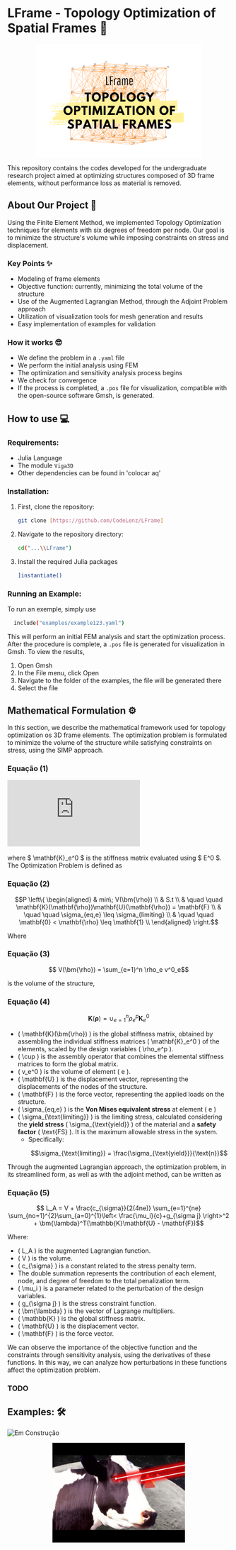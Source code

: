 # LFrame - Topology Optimization of Spatial Frames 📐

<p align="center">
<img src="./docs/spatttttttial.png">
</p>

This repository contains the codes developed for the undergraduate research project aimed at optimizing structures composed of 3D frame elements, without performance loss as material is removed.

## About Our Project :rocket:

Using the Finite Element Method, we implemented Topology Optimization techniques for elements with six degrees of freedom per node. Our goal is to minimize the structure's volume while imposing constraints on stress and displacement.

### Key Points :sparkles:

- Modeling of frame elements
- Objective function: currently, minimizing the total volume of the structure
- Use of the Augmented Lagrangian Method, through the Adjoint Problem approach
- Utilization of visualization tools for mesh generation and results
- Easy implementation of examples for validation

### How it works :sunglasses:

  - We define the problem in a `.yaml` file
  - We perform the initial analysis using FEM
  - The optimization and sensitivity analysis process begins
  - We check for convergence
  - If the process is completed, a `.pos` file for visualization, compatible with the open-source software Gmsh, is generated.

## How to use :computer:
### Requirements:
- Julia Language
- The module `Viga3D`
- Other dependencies can be found in 'colocar aq'

### Installation:
1. First, clone the repository:
    ```bash
   git clone [https://github.com/CodeLenz/LFrame]
2. Navigate to the repository directory:
   ```bash
   cd("...\\LFrame")
3. Install the required Julia packages
   ```bash
   ]instantiate()
   ```

### Running an Example:
To run an exemple, simply use
```bash
  include("examples/example123.yaml")
```

This will perform an initial FEM analysis and start the optimization process. After the procedure is complete, a `.pos` file is generated for visualization in Gmsh. To view the results,
1. Open Gmsh
2. In the File menu, click Open
3. Navigate to the folder of the examples, the file will be generated there
4. Select the file

## Mathematical Formulation ⚙️

In this section, we describe the mathematical framework used for topology optimization os 3D frame elements. The optimization problem is formulated to minimize the volume of the structure while satisfying constraints on stress, using the SIMP approach.

### Equação (1)
![Fórmula](https://latex.codecogs.com/png.latex?%5Cmathbf%7BK%7D_e%28%5Crho_e%29%20%3D%20%5Crho%5Ep_e%20%5Cmathbf%7BK%7D_e%5E0)

where $ \mathbf{K}_e^0 $ is the stiffness matrix evaluated using $ E^0 $.
The Optimization Problem is defined as

### Equação (2)
```math
P  \left\{
    \begin{aligned}
    & min\; V(\bm{\rho}) \\
    & S.t \\
    & \quad \quad \mathbf{K}(\mathbf{\rho})\mathbf{U}(\mathbf{\rho}) = \mathbf{F} \\
    & \quad \quad \sigma_{eq,e} \leq \sigma_{limiting} \\
    & \quad \quad \mathbf{0} < \mathbf{\rho} \leq \mathbf{1} \\
    \end{aligned}
    \right.
```

Where


### Equação (3)
```math
   V(\bm{\rho}) = \sum_{e=1}^n \rho_e v^0_e
```
is the volume of the structure,
### Equação (4)
```math
  \mathbf{K}(\bm{\rho})=\cup_{e=1}^{n} \rho_e^p \mathbf{K}^0_e
```
- \( \mathbf{K}(\bm{\rho}) \) is the global stiffness matrix, obtained by assembling the individual stiffness matrices \( \mathbf{K}_e^0 \) of the elements, scaled by the design variables \( \rho_e^p \).
- \( \cup \) is the assembly operator that combines the elemental stiffness matrices to form the global matrix.
- \( v_e^0 \) is the volume of element \( e \).
- \( \mathbf{U} \) is the displacement vector, representing the displacements of the nodes of the structure.
- \( \mathbf{F} \) is the force vector, representing the applied loads on the structure.
- \( \sigma_{eq,e} \) is the **Von Mises equivalent stress** at element \( e \)
- \( \sigma_{\text{limiting}} \) is the limiting stress, calculated considering the **yield stress** \( \sigma_{\text{yield}} \) of the material and a **safety factor** \( \text{FS} \). It is the maximum allowable stress in the system.
  - Specifically: 
    ```math
    \sigma_{\text{limiting}} = \frac{\sigma_{\text{yield}}}{\text{n}}
    ```

Through the augmented Lagrangian approach, the optimization problem, in its streamlined form, as well as with the adjoint method, can be written as
### Equação (5)
```math
   L_A = V  + \frac{c_{\sigma}}{2(4ne)} \sum_{e=1}^{ne} \sum_{no=1}^{2}\sum_{a=0}^{1}\left< \frac{\mu_i}{c}+g_{\sigma j} \right>^2 + \bm{\lambda}^T(\mathbb{K}\mathbf{U} - \mathbf{F})
```
Where:
- \( L_A \) is the augmented Lagrangian function.
- \( V \) is the volume.
- \( c_{\sigma} \) is a constant related to the stress penalty term.
- The double summation represents the contribution of each element, node, and degree of freedom to the total penalization term.
- \( \mu_i \) is a parameter related to the perturbation of the design variables.
- \( g_{\sigma j} \) is the stress constraint function.
- \( \bm{\lambda} \) is the vector of Lagrange multipliers.
- \( \mathbb{K} \) is the global stiffness matrix.
- \( \mathbf{U} \) is the displacement vector.
- \( \mathbf{F} \) is the force vector.

We can observe the importance of the objective function and the constraints through sensitivity analysis, using the derivatives of these functions. In this way, we can analyze how perturbations in these functions affect the optimization problem.
### TODO




## Examples: 🛠️
![Em Construção]([https://url-da-imagem.com/imagem.png](https://pngimg.com/d/under_construction_PNG18.png))


<p align="center">
<img src="./docs/beam.jpeg"  width="300">
</p>
 
